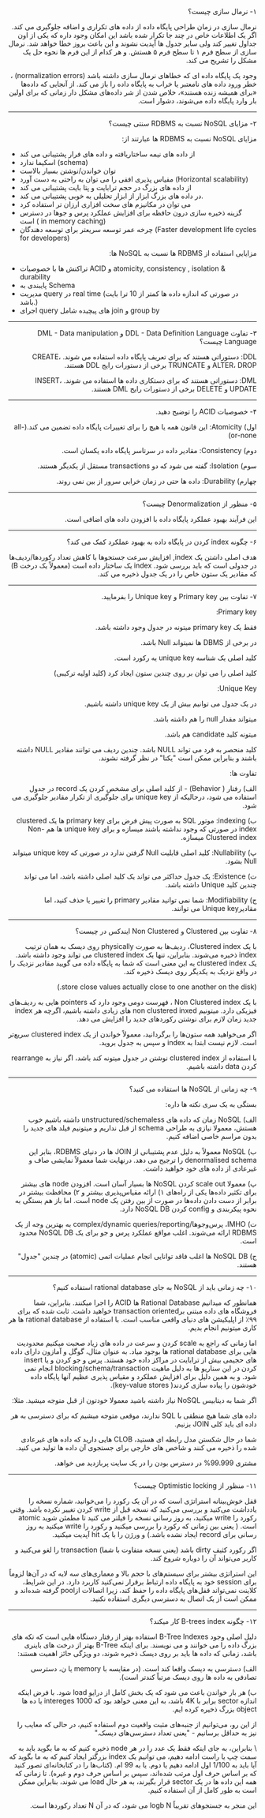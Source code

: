 <!-- Output copied to clipboard! -->

<!-----

Yay, no errors, warnings, or alerts!

Conversion time: 0.564 seconds.


Using this Markdown file:

1. Paste this output into your source file.
2. See the notes and action items below regarding this conversion run.
3. Check the rendered output (headings, lists, code blocks, tables) for proper
   formatting and use a linkchecker before you publish this page.

Conversion notes:

* Docs to Markdown version 1.0β33
* Thu Feb 03 2022 23:52:48 GMT-0800 (PST)
* Source doc: Databases
----->


<p dir="rtl">
۱- نرمال سازی چیست؟ </p>


<p dir="rtl">
نرمال سازی در زمان طراحی پایگاه داده از داده های تکراری و اضافه جلوگیری می کند. اگر یک اطلاعات خاص در چند جا تکرار شده باشد این امکان وجود داره که یکی از اون جداول تغییر کند ولی سایر جدول ها آپدیت نشوند و این باعث بروز خطا خواهد شد. نرمال سازی از سطح فرم ۱ تا سطح فرم ۵ هستش. و هر کدام  از این فرم ها نحوه حل یک مشکل را تشریح می کند. </p>


<p dir="rtl">
وجود یک پایگاه داده ای که خطاهای نرمال سازی داشته باشد (normalization errors) ، خطر ورود داده های نامعتبر یا خراب به پایگاه داده را باز می کند. از آنجایی که داده‌ها «برای همیشه زنده هستند»، خلاص شدن از شر داده‌های مشکل دار  زمانی که برای اولین بار وارد پایگاه داده می‌شوند، دشوار است.</p>



---

<p dir="rtl">
۲- مزایای NoSQL نسبت به RDBMS سنتی چیست؟</p>


<p dir="rtl">
مزایای NoSQL نسبت به RDBMS ها عبارتند از:</p>




* از داده های نیمه ساختاریافته و داده های فرار پشتیبانی می کند
* اسکیما ندارد (schema)
* توان خواندن/نوشتن بسیار بالاست
* مقیاس پذیری افقی را می توان به راحتی به دست آورد (Horizontal scalability)
* از داده های بزرگ در حجم ترابایت و پتا بایت پشتیبانی می کند
* در داده های بزرگ ابزار از ابزار تحلیلی به خوبی پشتیبانی می کند.
* می توان در مکانیزم های  سخت افزاری ارزان تر استفاده کرد
* گزینه ذخیره سازی درون حافظه برای افزایش عملکرد پرس و جوها در دسترس است ( in memory caching)
* چرخه عمر توسعه سریعتر برای توسعه دهندگان (Faster development life cycles for developers)

<p dir="rtl">
مزایایی استفاده از RDBMS ها نسبت به NoSQL ها:</p>




* تراکنش ها با خصوصیات ACID و atomicity, consistency , isolation & durability
* پایبندی به Schema
* مدیریت query  در real time  (در صورتی که  اندازه داده ها کمتر از 10 ترا بایت باشد.)
* اجرای query های پیچیده شامل join و group by


---

<p dir="rtl">
۳- تفاوت DDL - Data Definition Language و DML -  Data manipulation Language چیست؟ </p>


<p dir="rtl">
DDL: دستوراتی هستند که برای تعریف پایگاه داده استفاده می شوند. CREATE، ALTER، DROP و TRUNCATE برخی از دستورات رایج DDL هستند.</p>


<p dir="rtl">
DML:  دستوراتی هستند که برای دستکاری داده ها استفاده می شوند. INSERT، UPDATE و DELETE برخی از دستورات رایج DML هستند.</p>



---

<p dir="rtl">
۴- خصوصیات ACID را توضیح دهید. </p>


<p dir="rtl">
اول) Atomicity: این قانون همه یا هیچ را برای تغییرات پایگاه داده تضمین می کند.(all-or-none)</p>


<p dir="rtl">
دوم) Consistency: مقادیر داده در سرتاسر پایگاه داده یکسان است.</p>


<p dir="rtl">
سوم) Isolation: گفته می شود که دو transactions مستقل از یکدیگر هستند.</p>


<p dir="rtl">
چهارم) Durability: داده ها حتی در زمان خرابی سرور از بین نمی روند.</p>



---

<p dir="rtl">
۵- منظور از Denormalization چیست؟ </p>


<p dir="rtl">
این فرآیند بهبود عملکرد پایگاه داده با افزودن داده های اضافی است.</p>



---

<p dir="rtl">
۶-  چگونه index کردن در پایگاه داده به بهبود عملکرد کمک می کند؟ </p>


<p dir="rtl">
هدف اصلی داشتن یک index,  افزایش سرعت جستجوها با کاهش تعداد رکوردها/ردیف‌ها در جدولی است که باید بررسی شود. index یک ساختار داده است (معمولاً یک درخت B) که مقادیر یک ستون خاص را در یک جدول ذخیره می کند.</p>



---

<p dir="rtl">
۷- تفاوت بین Primary key و Unique key را بفرمایید. </p>


<p dir="rtl">
Primary key: </p>


<p dir="rtl">
فقط یک primary key میتونه در جدول وجود داشته باشد. </p>


<p dir="rtl">
در برخی از DBMS ها نمیتواند Null باشد. </p>


<p dir="rtl">
کلید اصلی یک شناسه unique key یه رکورد است.</p>


<p dir="rtl">
کلید اصلی را می توان بر روی چندین ستون ایجاد کرد (کلید اولیه ترکیبی)</p>


<p dir="rtl">
Unique Key:</p>


<p dir="rtl">
در یک جدول می توانیم بیش از یک unique key داشته باشیم. </p>


<p dir="rtl">
میتواند مقدار null را هم داشته باشد. </p>


<p dir="rtl">
میتونه کلید candidate هم باشد. </p>


<p dir="rtl">
کلید منحصر به فرد می تواند NULL باشد. چندین ردیف می توانند مقادیر NULL داشته باشند و بنابراین ممکن است "یکتا" در نظر گرفته نشوند.</p>


<p dir="rtl">
تفاوت ها:</p>


<p dir="rtl">
الف) رفتار ( Behavior) - از کلید اصلی برای مشخص کردن یک record در جدول استفاده می شود، درحالیکه از unique key برای جلوگیری از تکرار مقادیر جلوگیری می شود. </p>


<p dir="rtl">
ب) indexing: موتور SQL به صورت پیش فرض برای primary key ها یک clustered index در صورتی که وجود نداشته باشند میسازه و برای unique key ها هم Non-Clustered index میسازه. </p>


<p dir="rtl">
پ) Nullability: کلید اصلی قابلیت Null گرفتن ندارد در صورتی که unique key میتواند Null بشود. </p>


<p dir="rtl">
ت) Existence: یک جدول حداکثر می تواند یک کلید اصلی داشته باشد، اما می تواند چندین کلید Unique داشته باشد. </p>


<p dir="rtl">
ج) Modifiability: شما نمی توانید مقادیر primary  را تغییر یا حذف کنید، اما مقادیرUnique key  می توانند.</p>



---

<p dir="rtl">
۸- تفاوت بین Clustered و Non Clustered ایندکس در چیست؟ </p>


<p dir="rtl">
با یک Clustered index، ردیف‌ها به صورت physically روی دیسک به همان ترتیب index ذخیره می‌شوند. بنابراین، تنها یک clustered index می تواند وجود داشته باشد. یک clustered index به این معنی است که شما به پایگاه داده می گویید مقادیر نزدیک را در واقع نزدیک به یکدیگر روی دیسک ذخیره کند.</p>


<p dir="rtl">
(store close values actually close to one another on the disk.)</p>


<p dir="rtl">
با یک  Non Clustered index ، فهرست دومی وجود دارد که pointers هایی  به ردیف‌های فیزیکی دارد. میتونیم non clustered inxed های زیادی داشته باشیم، اگرچه هر index جدید زمان لازم برای نوشتن رکوردهای جدید را افزایش می دهد.</p>


<p dir="rtl">
اگر می‌خواهید همه ستون‌ها را برگردانید، معمولاً خواندن از یک clustered index سریع‌تر است. لازم نیست ابتدا به index و سپس به جدول بروید.</p>


<p dir="rtl">
با استفاده از clustered index  نوشتن در جدول میتونه کند باشد، اگر نیاز به rearrange کردن data داشته باشیم. </p>



---

<p dir="rtl">
۹- چه زمانی از NoSQL ها استفاده می کنید؟ </p>


<p dir="rtl">
بستگی به یک سری نکته ها داره:</p>


<p dir="rtl">
الف) NoSQL زمان که داده های unstructured/schemaless داشته باشیم خوب هستش، معمولا نیازی به طراحی schema از قبل نداریم و میتونیم فیلد های جدید را بدون مراسم خاصی اضافه کنیم. </p>


<p dir="rtl">
ب) NoSQL معمولاً به دلیل عدم پشتیبانی از JOIN ها در دنیای RDBMS، بنابر این denormalised schema  را ترجیح می دهد. درنهایت  شما معمولاً نمایشی صاف و غیرعادی از داده های خود خواهید داشت.</p>


<p dir="rtl">
پ) معمولا scale out کردن NoSQL ها بسیار آسان است. افزودن node های  بیشتر برای تکثیر داده‌ها یکی از راه‌های ۱) ارائه مقیاس‌پذیری بیشتر و ۲) محافظت بیشتر در برابر از دست دادن داده‌ها در صورت از بین رفتن یک node  است. اما باز هم بستگی به نحوه پیکربندی و config کردن NoSQL DB دارد. </p>


<p dir="rtl">
ت) IMHO، پرس‌و‌جوها/complex/dynamic queries/reporting  به بهترین وجه از یک RDBMS ارائه می‌شوند. اغلب مواقع عملکرد پرس و جو برای یک NoSQL DB محدود است.</p>


<p dir="rtl">
ج) NoSQL DB ها اغلب فاقد توانایی انجام عملیات اتمی (atomic)  در چندین "جدول" هستند.</p>



---

<p dir="rtl">
۱۰- چه زمانی باید از NoSQL به جای rational database استفاده کنیم؟ </p>


<p dir="rtl">
همانطور که میدانیم Rational Database ها ACID را اجرا میکنند. بنابراین، شما فروشگاه های داده مبتنی برtransaction oriented  خواهید داشت. ثابت شده که برای ۹۹٪ از اپلیکیشن های دنیای واقعی مناسب است. با استفاده از rational database ها هر کاری میتونیم انجام بدیم. </p>


<p dir="rtl">
اما زمانی که راجع به scale کردن و سرعت در داده های زیاد صحبت میکنیم محدودیت هایی برای rational database ها بوجود میاد.  به عنوان مثال، گوگل و آمازون دارای داده های  حجیمی بیش از ترابایت در مراکز داده خود هستند. پرس و جو کردن  و یا insert کردن در این سناریو ها به دلیل ماهیت blocking/schema/transaction  انجام نمی شود. و به همین دلیل برای افزایش عملکرد و مقیاس پذیری عظیم  آنها پایگاه داده خودشون را پیاده سازی کردند( key-value stores).</p>


<p dir="rtl">
اگر شما به دیتابیس NoSQL نیاز داشته باشید معمولا خودتون از قبل متوجه میشید. مثلا: </p>


<p dir="rtl">
داده های شما هیچ منطقی با SQL ندارند، موقعی متوجه میشیم که برای دسترسی به هر داده ای باید کلی JOIN بزنیم. </p>


<p dir="rtl">
شما در حال شکستن مدل رابطه ای هستید، CLOB هایی دارید که داده های غیرعادی شده را ذخیره می کنند و شاخص های خارجی برای جستجوی آن داده ها تولید می کنید.</p>


<p dir="rtl">
مشتری 99.999% در دسترس بودن را در یک سایت پربازدید می خواهد.</p>



---

<p dir="rtl">
۱۱-  منظور از Optimistic locking چیست؟ </p>


<p dir="rtl">
قفل خوش‌بینانه استراتژی است که در آن یک رکورد را می‌خوانید، شماره نسخه را یادداشت می‌کنید و بررسی می‌کنید که نسخه قبل از write کردن تغییر نکرده باشد. وقتی رکورد را write  میکنید، به روز رسانی نسخه را فیلتر می کنید تا مطمئن شوید atomic  است. ( یعنی بین زمانی که رکورد را بررسی میکنید و رکورد را write میکنید به روز رسانی برای record ایجاد نشده باشد.) و ورژن را با یک hit آپدیت میکنید. </p>


<p dir="rtl">
اگر رکورد کثیف dirty  باشد (یعنی نسخه متفاوت با شما) transaction را لغو می‌کنید و کاربر می‌تواند آن را دوباره شروع کند.</p>


<p dir="rtl">
این استراتژی بیشتر برای سیستم‌های با حجم بالا و معماری‌های سه لایه که در آن‌ها لزوماً برای session خود به پایگاه داده ارتباط برقرار نمی‌کنید کاربرد دارد. در این شرایط، کلاینت نمی‌تواند قفل‌های پایگاه داده را حفظ کند، زیرا اتصالات ازpool  گرفته شده‌اند و ممکن است از یک اتصال به دسترسی دیگری استفاده نکنید.</p>



---

<p dir="rtl">
۱۲- چگونه B-trees index کار میکند؟ </p>


<p dir="rtl">
دلیل اصلی وجود B-Tree Indexes استفاده بهتر از رفتار دستگاه هایی است که تکه های بزرگ داده را می خوانند و می نویسند. برای اینکه B-Tree بهتر از درخت های باینری باشد، زمانی که داده ها باید بر روی دیسک ذخیره شوند، دو ویژگی حائز اهمیت هستند:</p>


<p dir="rtl">
الف) دسترسی به دیسک واقعا کند است. (در مقایسه با memory یا ن، دسترسی تصادفی به داده ها روی دیسک مرتباً کندتر است).</p>


<p dir="rtl">
ب) هر بار خواندن باعث می شود که یک بخش کامل از درایو load  شود. با فرض اینکه اندازه sector برابر با 4K باشد، به این معنی خواهد بود که 1000 intereges یا ده ها object بزرگ ذخیره کرده ایم. </p>


<p dir="rtl">
از این رو، می‌توانیم از جنبه‌های مثبت واقعیت دوم استفاده کنیم، در حالی که معایب را نیز به حداقل برسانیم - "یعنی تعداد دسترسی‌های دیسک."</p>


<p dir="rtl">
 \
بنابراین، به جای اینکه فقط یک عدد را در هر node ذخیره کنیم که به ما بگوید باید به سمت چپ یا راست ادامه دهیم، می توانیم یک index بزرگتر ایجاد کنیم که به ما بگوید که آیا باید به 1/100 اول ادامه دهیم یا دوم. یا به 99 ام. (کتاب‌ها را در کتابخانه‌ای تصور کنید که بر اساس حرف اول مرتب شده‌اند، سپس بر اساس حرف دوم و غیره). تا زمانی که همه این داده ها در یک sector قرار بگیرند، به هر حال load  می شوند، بنابراین ممکن است به طور کامل از آن استفاده کنیم.</p>


<p dir="rtl">
این منجر به جستجوهای تقریباً logb N  می شود، که در آن N تعداد رکوردها است.</p>

